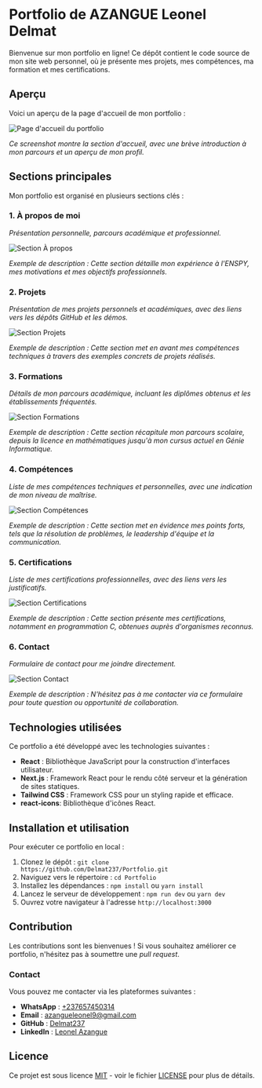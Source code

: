 # Portfolio de AZANGUE Leonel Delmat

Bienvenue sur mon portfolio en ligne! Ce dépôt contient le code source de mon site web personnel, où je présente mes projets, mes compétences, ma formation et mes certifications.

## Aperçu

Voici un aperçu de la page d'accueil de mon portfolio :

![Page d'accueil du portfolio](img/index.png)

*Ce screenshot montre la section d'accueil, avec une brève introduction à mon parcours et un aperçu de mon profil.*



## Sections principales

Mon portfolio est organisé en plusieurs sections clés :

### 1. À propos de moi

*Présentation personnelle, parcours académique et professionnel.*

![Section À propos](img/about.png)

*Exemple de description : Cette section détaille mon expérience à l'ENSPY, mes motivations et mes objectifs professionnels.*



### 2. Projets

*Présentation de mes projets personnels et académiques, avec des liens vers les dépôts GitHub et les démos.*

![Section Projets](img/about.png)

*Exemple de description : Cette section met en avant mes compétences techniques à travers des exemples concrets de projets réalisés.*



### 3. Formations

*Détails de mon parcours académique, incluant les diplômes obtenus et les établissements fréquentés.*

![Section Formations](img/formations.png)

*Exemple de description : Cette section récapitule mon parcours scolaire, depuis la licence en mathématiques jusqu'à mon cursus actuel en Génie Informatique.*



### 4. Compétences

*Liste de mes compétences techniques et personnelles, avec une indication de mon niveau de maîtrise.*

![Section Compétences](img/competences.png)

*Exemple de description : Cette section met en évidence mes points forts, tels que la résolution de problèmes, le leadership d'équipe et la communication.*



### 5. Certifications

*Liste de mes certifications professionnelles, avec des liens vers les justificatifs.*

![Section Certifications](img/certificats.png)

*Exemple de description : Cette section présente mes certifications, notamment en programmation C, obtenues auprès d'organismes reconnus.*


### 6. Contact

*Formulaire de contact pour me joindre directement.*

![Section Contact](img/contact.png)

*Exemple de description : N'hésitez pas à me contacter via ce formulaire pour toute question ou opportunité de collaboration.*



## Technologies utilisées

Ce portfolio a été développé avec les technologies suivantes :

*   **React** : Bibliothèque JavaScript pour la construction d'interfaces utilisateur.
*   **Next.js** : Framework React pour le rendu côté serveur et la génération de sites statiques.
*   **Tailwind CSS** : Framework CSS pour un styling rapide et efficace.
*   **react-icons**: Bibliothèque d'icônes React.

## Installation et utilisation

Pour exécuter ce portfolio en local :

1.  Clonez le dépôt : `git clone https://github.com/Delmat237/Portfolio.git`
2.  Naviguez vers le répertoire : `cd Portfolio`
3.  Installez les dépendances : `npm install` ou `yarn install`
4.  Lancez le serveur de développement : `npm run dev` ou `yarn dev`
5.  Ouvrez votre navigateur à l'adresse `http://localhost:3000`

## Contribution

Les contributions sont les bienvenues ! Si vous souhaitez améliorer ce portfolio, n'hésitez pas à soumettre une *pull request*.

###  Contact

Vous pouvez me contacter via les plateformes suivantes :
- **WhatsApp** : [+237657450314](https://wa.me/237657450314)
- **Email** : [azangueleonel9@gmail.com](mailto:azangueleonel9@gmail.com)
- **GitHub** : [Delmat237](https://github.com/Delmat237)
- **LinkedIn** : [Leonel Azangue](https://www.linkedin.com/in/leonel-azangue)


## Licence

Ce projet est sous licence [MIT](LICENSE) - voir le fichier [LICENSE](LICENSE) pour plus de détails.

